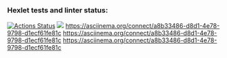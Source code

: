 ### Hexlet tests and linter status:
[![Actions Status](https://github.com/AleksandrSinyavtsev/php-project-45/workflows/hexlet-check/badge.svg)](https://github.com/AleksandrSinyavtsev/php-project-45/actions)
<a href="https://codeclimate.com/github/AleksandrSinyavtsev/php-project-45/maintainability"><img src="https://api.codeclimate.com/v1/badges/29e5be703ff2789e9d62/maintainability" /></a>
https://asciinema.org/connect/a8b33486-d8d1-4e78-9798-d1ecf61fe81c
https://asciinema.org/connect/a8b33486-d8d1-4e78-9798-d1ecf61fe81c
https://asciinema.org/connect/a8b33486-d8d1-4e78-9798-d1ecf61fe81c
